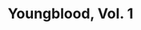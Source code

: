 ---
title: "Youngblood, Vol. 1"
issue: 0A
issue_nr: 0
full_title: ""
subtitle: ""
story_arc: ""
crossover: ""
variant: A
publisher: Image Comics
creators: 
  - Dan Slott
  - Chris Cooper
  - Fabian Nicieza
release_date: Dec 1992
release_year: 1992
genre:
  - Action
  - Adventure
  - Super-Heroes
format: Comic
pages: 32
signed_by: ""
price: 1.95
---